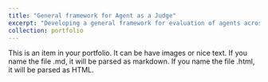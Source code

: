 ```yaml
---
title: "General framework for Agent as a Judge"
excerpt: "Developing a general framework for evaluation of agents across domains <br/><img src='/images/685.png'>"
collection: portfolio
---
```


This is an item in your portfolio. It can be have images or nice text. If you name the file .md, it will be parsed as markdown. If you name the file .html, it will be parsed as HTML. 
